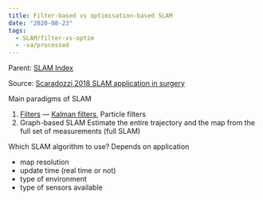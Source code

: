 ```yaml
---
title: Filter-based vs optimisation-based SLAM
date: "2020-08-23"
tags:
  - SLAM/filter-vs-optim
  - -sa/processed
---
```


Parent: [SLAM Index](slam-index.md)

Source: [Scaradozzi 2018 SLAM application in surgery](scaradozzi-2018-slam-application-in-surgery.md)

Main paradigms of SLAM

1.  [Filters](http://www.evernote.com/shard/s484/nl/217355218/48ab2536-eadf-4a7f-8dfa-f377bfbe3839) — [Kalman filters](http://www.evernote.com/shard/s484/nl/217355218/bb893af4-28b5-484b-b110-cdcb4eb91477), Particle filters
2.  Graph-based SLAM
    Estimate the entire trajectory and the map from the full set of measurements (full SLAM)
    

Which SLAM algorithm to use?
Depends on application

*   map resolution
*   update time (real time or not)
*   type of environment
*   type of sensors available

